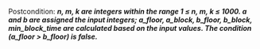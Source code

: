Postcondition: ***n, m, k are integers within the range 1 ≤ n, m, k ≤ 1000. a and b are assigned the input integers; a_floor, a_block, b_floor, b_block, min_block_time are calculated based on the input values. The condition (a_floor > b_floor) is false.***